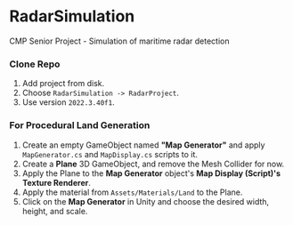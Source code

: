 # RadarSimulation

CMP Senior Project - Simulation of maritime radar detection

### Clone Repo

1. Add project from disk.
2. Choose `RadarSimulation -> RadarProject`.
3. Use version `2022.3.40f1`.

### For Procedural Land Generation

1. Create an empty GameObject named **"Map Generator"** and apply `MapGenerator.cs` and `MapDisplay.cs` scripts to it.
2. Create a **Plane** 3D GameObject, and remove the Mesh Collider for now.
3. Apply the Plane to the **Map Generator** object's **Map Display (Script)'s Texture Renderer**.
4. Apply the material from `Assets/Materials/Land` to the Plane.
5. Click on the **Map Generator** in Unity and choose the desired width, height, and scale.
